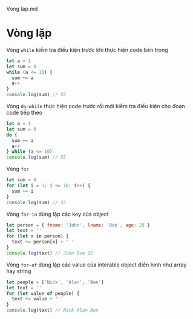 Vong lap.md
# Vòng lặp

Vòng `while` kiểm tra điều kiện trước khi thực hiện code bên trong

```javascript
let a = 1
let sum = 0
while (a <= 10) {
  sum += a
  a++
}
console.log(sum) // 55
```

Vòng `do-while` thực hiện code trước rồi mới kiểm tra điều kiện cho đoạn code tiếp theo

```javascript
let a = 1
let sum = 0
do {
  sum += a
  a++
} while (a <= 10)
console.log(sum) // 55
```

Vòng `for`

```javascript
let sum = 0
for (let i = 1; i <= 10; i++) {
  sum += i
}
console.log(sum) // 55
```

Vòng `for-in` dùng lặp các key của object

```javascript
let person = { fname: 'John', lname: 'Doe', age: 25 }
let text = ''
for (let x in person) {
  text += person[x] + ' '
}
console.log(text) // John Doe 25
```

Vòng `for-of` dùng lặp các value của interable object điển hình như array hay string

```javascript
let people = ['Nick', 'Alan', 'Ben']
let text = ''
for (let value of people) {
  text += value + ' '
}
console.log(text) // Nick Alan Ben
```
